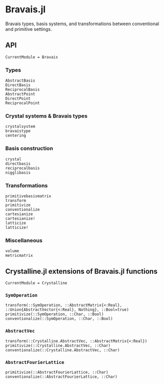 # Bravais.jl

Bravais types, basis systems, and transformations between conventional and primitive settings.

## API

```@meta
CurrentModule = Bravais
```

### Types
```@docs
AbstractBasis
DirectBasis
ReciprocalBasis
AbstractPoint
DirectPoint
ReciprocalPoint
```

### Crystal systems & Bravais types
```@docs
crystalsystem
bravaistype
centering
```

### Basis construction
```@docs
crystal
directbasis
reciprocalbasis
nigglibasis
```

### Transformations
```@docs
primitivebasismatrix
transform
primitivize
conventionalize
cartesianize
cartesianize!
latticize
latticize!
```

### Miscellaneous
```@docs
volume
metricmatrix
```

## Crystalline.jl extensions of Bravais.jl functions

```@meta
CurrentModule = Crystalline
```

### `SymOperation`
```@docs
transform(::SymOperation, ::AbstractMatrix{<:Real}, ::Union{AbstractVector{<:Real}, Nothing}, ::Bool=true)
primitivize(::SymOperation, ::Char, ::Bool)
conventionalize(::SymOperation, ::Char, ::Bool)
```

### `AbstractVec`
```@docs
transform(::Crystalline.AbstractVec, ::AbstractMatrix{<:Real})
primitivize(::Crystalline.AbstractVec, ::Char)
conventionalize(::Crystalline.AbstractVec, ::Char)
```

### `AbstractFourierLattice`
```@docs
primitivize(::AbstractFourierLattice, ::Char)
conventionalize(::AbstractFourierLattice, ::Char)
```
